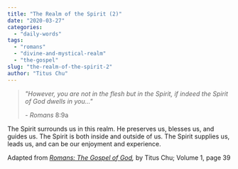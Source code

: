 ```yaml
---
title: "The Realm of the Spirit (2)"
date: "2020-03-27"
categories: 
  - "daily-words"
tags: 
  - "romans"
  - "divine-and-mystical-realm"
  - "the-gospel"
slug: "the-realm-of-the-spirit-2"
author: "Titus Chu"
---
```


> _"However, you are not in the flesh but in the Spirit, if indeed the Spirit of God dwells in you..."_
> 
> _\- Romans_ 8:9a

The Spirit surrounds us in this realm. He preserves us, blesses us, and guides us. The Spirit is both inside and outside of us. The Spirit supplies us, leads us, and can be our enjoyment and experience.

Adapted from _[Romans: The Gospel of God](https://www.asweetsavor.org/book-romans),_ by Titus Chu; Volume 1, page 39
